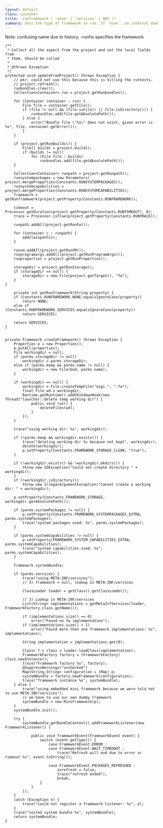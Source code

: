 ```yaml
---
layout: default
class: Launcher
title: -runframework ( 'none' | 'services' | ANY )?
summary: Sets the type of framework to run. If 'none', an internal dummy framework is used. Otherwise the Java META-INF/services model is used for the FrameworkFactory interface name.
---
```


Note: confusing name due to history, -runfw specifies the framework

	/**
	 * Collect all the aspect from the project and set the local fields from
	 * them. Should be called
	 * 
	 * @throws Exception
	 */
	protected void updateFromProject() throws Exception {
		// pkr: could not use this because this is killing the runtests.
		// project.refresh();
		runbundles.clear();
		Collection<Container> run = project.getRunbundles();

		for (Container container : run) {
			File file = container.getFile();
			if (file != null && (file.isFile() || file.isDirectory())) {
				runbundles.add(file.getAbsolutePath());
			} else {
				error("Bundle file \"%s\" does not exist, given error is %s", file, container.getError());
			}
		}

		if (project.getRunBuilds()) {
			File[] builds = project.build();
			if (builds != null)
				for (File file : builds)
					runbundles.add(file.getAbsolutePath());
		}

		Collection<Container> runpath = project.getRunpath();
		runsystempackages = new Parameters( project.mergeProperties(Constants.RUNSYSTEMPACKAGES));
		runsystemcapabilities = project.mergeProperties(Constants.RUNSYSTEMCAPABILITIES);
		framework = getRunframework(project.getProperty(Constants.RUNFRAMEWORK));

		timeout = Processor.getDuration(project.getProperty(Constants.RUNTIMEOUT), 0);
		trace = Processor.isTrue(project.getProperty(Constants.RUNTRACE));

		runpath.addAll(project.getRunFw());

		for (Container c : runpath) {
			addClasspath(c);
		}

		runvm.addAll(project.getRunVM());
		runprogramargs.addAll(project.getRunProgramArgs());
		runproperties = project.getRunProperties();

		storageDir = project.getRunStorage();
		if (storageDir == null) {
			storageDir = new File(project.getTarget(), "fw");
		}
	}
	
		private int getRunframework(String property) {
		if (Constants.RUNFRAMEWORK_NONE.equalsIgnoreCase(property))
			return NONE;
		else if (Constants.RUNFRAMEWORK_SERVICES.equalsIgnoreCase(property))
			return SERVICES;

		return SERVICES;
	}


	private Framework createFramework() throws Exception {
		Properties p = new Properties();
		p.putAll(properties);
		File workingdir = null;
		if (parms.storageDir != null)
			workingdir = parms.storageDir;
		else if (parms.keep && parms.name != null) {
			workingdir = new File(bnd, parms.name);
		}

		if (workingdir == null) {
			workingdir = File.createTempFile("osgi.", ".fw");
			final File wd = workingdir;
			Runtime.getRuntime().addShutdownHook(new Thread("launcher::delete temp working dir") {
				public void run() {
					deleteFiles(wd);
				}
			});
		}

		trace("using working dir: %s", workingdir);

		if (!parms.keep && workingdir.exists()) {
			trace("deleting working dir %s because not kept", workingdir);
			delete(workingdir);
			p.setProperty(Constants.FRAMEWORK_STORAGE_CLEAN, "true");
		}

		if (!workingdir.exists() && !workingdir.mkdirs()) {
			throw new IOException("Could not create directory " + workingdir);
		}
		if (!workingdir.isDirectory())
			throw new IllegalArgumentException("Cannot create a working dir: " + workingdir);

		p.setProperty(Constants.FRAMEWORK_STORAGE, workingdir.getAbsolutePath());

		if (parms.systemPackages != null) {
			p.setProperty(Constants.FRAMEWORK_SYSTEMPACKAGES_EXTRA, parms.systemPackages);
			trace("system packages used: %s", parms.systemPackages);
		}

		if (parms.systemCapabilities != null) {
			p.setProperty(FRAMEWORK_SYSTEM_CAPABILITIES_EXTRA, parms.systemCapabilities);
			trace("system capabilities used: %s", parms.systemCapabilities);
		}

		Framework systemBundle;

		if (parms.services) {
			trace("using META-INF/services");
			// 3) framework = null, lookup in META-INF/services

			ClassLoader loader = getClass().getClassLoader();

			// 3) Lookup in META-INF/services
			List<String> implementations = getMetaInfServices(loader, FrameworkFactory.class.getName());

			if (implementations.size() == 0)
				error("Found no fw implementation");
			if (implementations.size() > 1)
				error("Found more than one framework implementations: %s", implementations);

			String implementation = implementations.get(0);

			Class< ? > clazz = loader.loadClass(implementation);
			FrameworkFactory factory = (FrameworkFactory) clazz.newInstance();
			trace("Framework factory %s", factory);
			@SuppressWarnings("unchecked")
			Map<String,String> configuration = (Map) p;
			systemBundle = factory.newFramework(configuration);
			trace("framework instance %s", systemBundle);
		} else {
			trace("using embedded mini framework because we were told not to use META-INF/services");
			// we have to use our own dummy framework
			systemBundle = new MiniFramework(p);
		}
		systemBundle.init();

		try {
			systemBundle.getBundleContext().addFrameworkListener(new FrameworkListener() {

				public void frameworkEvent(FrameworkEvent event) {
					switch (event.getType()) {
						case FrameworkEvent.ERROR :
						case FrameworkEvent.WAIT_TIMEDOUT :
							trace("Refresh will end due to error or timeout %s", event.toString());

						case FrameworkEvent.PACKAGES_REFRESHED :
							inrefresh = false;
							trace("refresh ended");
							break;
					}
				}
			});
		}
		catch (Exception e) {
			trace("could not register a framework listener: %s", e);
		}
		trace("inited system bundle %s", systemBundle);
		return systemBundle;
	}

	